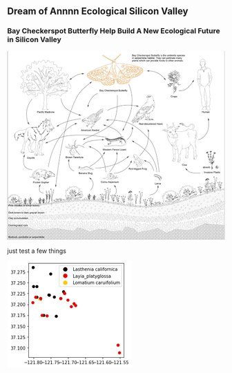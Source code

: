 ## Dream of Annnn Ecological Silicon Valley
### Bay Checkerspot Butterfly Help Build A New Ecological Future in Silicon Valley

![](https://raw.githubusercontent.com/sendu123/project_CYPLAN255/gh-pages/drawings/umbrella.png)

just test a few things

![](https://raw.githubusercontent.com/sendu123/project_CYPLAN255/gh-pages/drawings/butter%20plant.png)
